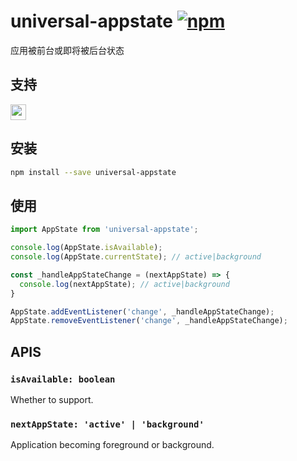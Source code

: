 # universal-appstate [![npm](https://img.shields.io/npm/v/universal-appstate.svg)](https://www.npmjs.com/package/universal-appstate)
应用被前台或即将被后台状态

## 支持
<img alt="weex" src="https://gw.alicdn.com/tfs/TB1jM0ebMaH3KVjSZFjXXcFWpXa-200-200.svg" width="25px" height="25px" />

## 安装

```sh
npm install --save universal-appstate
```

## 使用

```js
import AppState from 'universal-appstate';

console.log(AppState.isAvailable);
console.log(AppState.currentState); // active|background

const _handleAppStateChange = (nextAppState) => {
  console.log(nextAppState); // active|background
}

AppState.addEventListener('change', _handleAppStateChange);
AppState.removeEventListener('change', _handleAppStateChange);
```

## APIS

### `isAvailable: boolean`
Whether to support.

### `nextAppState: 'active' | 'background'`
Application becoming foreground or background.
